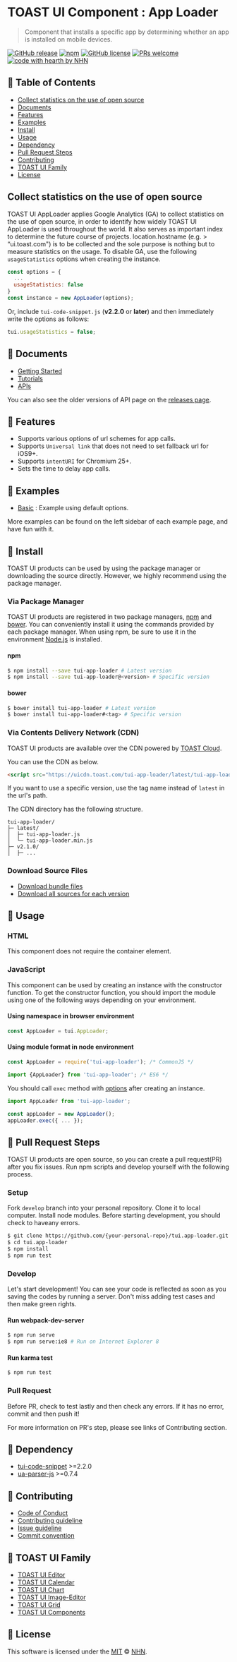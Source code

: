 # TOAST UI Component : App Loader
> Component that installs a specific app by determining whether an app is installed on mobile devices.

[![GitHub release](https://img.shields.io/github/release/nhn/tui.app-loader.svg)](https://github.com/nhn/tui.app-loader/releases/latest)
[![npm](https://img.shields.io/npm/v/tui-app-loader.svg)](https://www.npmjs.com/package/tui-app-loader)
[![GitHub license](https://img.shields.io/github/license/nhn/tui.app-loader.svg)](https://github.com/nhn/tui.app-loader/blob/production/LICENSE)
[![PRs welcome](https://img.shields.io/badge/PRs-welcome-ff69b4.svg)](https://github.com/nhn/tui.project-name/labels/help%20wanted)
[![code with hearth by NHN](https://img.shields.io/badge/%3C%2F%3E%20with%20%E2%99%A5%20by-NHN-ff1414.svg)](https://github.com/nhn)


## 🚩 Table of Contents
* [Collect statistics on the use of open source](#Collect-statistics-on-the-use-of-open-source)
* [Documents](#-documents)
* [Features](#-features)
* [Examples](#-examples)
* [Install](#-install)
* [Usage](#-usage)
* [Dependency](#-dependency)
* [Pull Request Steps](#-pull-request-steps)
* [Contributing](#-contributing)
* [TOAST UI Family](#-toast-ui-family)
* [License](#-license)


## Collect statistics on the use of open source

TOAST UI AppLoader applies Google Analytics (GA) to collect statistics on the use of open source, in order to identify how widely TOAST UI AppLoader is used throughout the world. It also serves as important index to determine the future course of projects. location.hostname (e.g. > “ui.toast.com") is to be collected and the sole purpose is nothing but to measure statistics on the usage. To disable GA, use the following `usageStatistics` options when creating the instance.

```js
const options = {
  ...
  usageStatistics: false
}
const instance = new AppLoader(options);
```

Or, include `tui-code-snippet.js` (**v2.2.0** or **later**) and then immediately write the options as follows:

```js
tui.usageStatistics = false;
```


## 📙 Documents
* [Getting Started](https://github.com/nhn/tui.app-loader/blob/production/docs/getting-started.md)
* [Tutorials](https://github.com/nhn/tui.app-loader/tree/production/docs)
* [APIs](https://nhn.github.io/tui.app-loader/latest)

You can also see the older versions of API page on the [releases page](https://github.com/nhn/tui.app-loader/releases).


## 🎨 Features
* Supports various options of url schemes for app calls.
* Supports `Universal link` that does not need to set fallback url for iOS9+.
* Supports  `intentURI` for Chromium 25+.
* Sets the time to delay app calls.


## 🐾 Examples
* [Basic](https://nhn.github.io/tui.app-loader/latest/tutorial-example01-basic) : Example using default options.

More examples can be found on the left sidebar of each example page, and have fun with it.


## 💾 Install

TOAST UI products can be used by using the package manager or downloading the source directly.
However, we highly recommend using the package manager.

### Via Package Manager

TOAST UI products are registered in two package managers, [npm](https://www.npmjs.com/) and [bower](https://bower.io/).
You can conveniently install it using the commands provided by each package manager.
When using npm, be sure to use it in the environment [Node.js](https://nodejs.org/ko/) is installed.

#### npm

``` sh
$ npm install --save tui-app-loader # Latest version
$ npm install --save tui-app-loader@<version> # Specific version
```

#### bower

``` sh
$ bower install tui-app-loader # Latest version
$ bower install tui-app-loader#<tag> # Specific version
```

### Via Contents Delivery Network (CDN)
TOAST UI products are available over the CDN powered by [TOAST Cloud](https://www.toast.com).

You can use the CDN as below.

```html
<script src="https://uicdn.toast.com/tui-app-loader/latest/tui-app-loader.js"></script>
```

If you want to use a specific version, use the tag name instead of `latest` in the url's path.

The CDN directory has the following structure.

```
tui-app-loader/
├─ latest/
│  ├─ tui-app-loader.js
│  └─ tui-app-loader.min.js
├─ v2.1.0/
│  ├─ ...
```

### Download Source Files
* [Download bundle files](https://github.com/nhn/tui.app-loader/tree/production/dist)
* [Download all sources for each version](https://github.com/nhn/tui.app-loader/releases)


## 🔨 Usage

### HTML

This component does not require the container element.

### JavaScript

This component can be used by creating an instance with the constructor function.
To get the constructor function, you should import the module using one of the following ways depending on your environment.

#### Using namespace in browser environment
``` javascript
const AppLoader = tui.AppLoader;
```

#### Using module format in node environment
``` javascript
const AppLoader = require('tui-app-loader'); /* CommonJS */
```

``` javascript
import {AppLoader} from 'tui-app-loader'; /* ES6 */
```

You should call `exec` method with [options](http://nhn.github.io/tui.app-loader/latest/AppLoader#exec) after creating an instance.

``` javascript
import AppLoader from 'tui-app-loader';

const appLoader = new AppLoader();
appLoader.exec({ ... });
```


## 🔧 Pull Request Steps

TOAST UI products are open source, so you can create a pull request(PR) after you fix issues.
Run npm scripts and develop yourself with the following process.

### Setup

Fork `develop` branch into your personal repository.
Clone it to local computer. Install node modules.
Before starting development, you should check to haveany errors.

``` sh
$ git clone https://github.com/{your-personal-repo}/tui.app-loader.git
$ cd tui.app-loader
$ npm install
$ npm run test
```

### Develop

Let's start development!
You can see your code is reflected as soon as you saving the codes by running a server.
Don't miss adding test cases and then make green rights.

#### Run webpack-dev-server

``` sh
$ npm run serve
$ npm run serve:ie8 # Run on Internet Explorer 8
```

#### Run karma test

``` sh
$ npm run test
```

### Pull Request

Before PR, check to test lastly and then check any errors.
If it has no error, commit and then push it!

For more information on PR's step, please see links of Contributing section.


## 🔩 Dependency
* [tui-code-snippet](https://github.com/nhn/tui.code-snippet) >=2.2.0
* [ua-parser-js](https://github.com/faisalman/ua-parser-js) >=0.7.4


## 💬 Contributing
* [Code of Conduct](https://github.com/nhn/tui.app-loader/blob/production/CODE_OF_CONDUCT.md)
* [Contributing guideline](https://github.com/nhn/tui.app-loader/blob/production/CONTRIBUTING.md)
* [Issue guideline](https://github.com/nhn/tui.app-loader/blob/production/docs/ISSUE_TEMPLATE.md)
* [Commit convention](https://github.com/nhn/tui.app-loader/blob/production/docs/COMMIT_MESSAGE_CONVENTION.md)


## 🍞 TOAST UI Family

* [TOAST UI Editor](https://github.com/nhn/tui.editor)
* [TOAST UI Calendar](https://github.com/nhn/tui.calendar)
* [TOAST UI Chart](https://github.com/nhn/tui.chart)
* [TOAST UI Image-Editor](https://github.com/nhn/tui.image-editor)
* [TOAST UI Grid](https://github.com/nhn/tui.grid)
* [TOAST UI Components](https://github.com/nhn)


## 📜 License

This software is licensed under the [MIT](https://github.com/nhn/tui.app-loader/blob/production/LICENSE) © [NHN](https://github.com/nhn).
